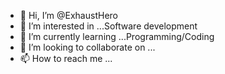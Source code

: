 - 👋 Hi, I’m @ExhaustHero
- 👀 I’m interested in ...Software development
- 🌱 I’m currently learning ...Programming/Coding
- 💞️ I’m looking to collaborate on ...
- 📫 How to reach me ...

<!---
ExhaustHero/ExhaustHero is a ✨ special ✨ repository because its `README.md` (this file) appears on your GitHub profile.
You can click the Preview link to take a look at your changes.
--->
